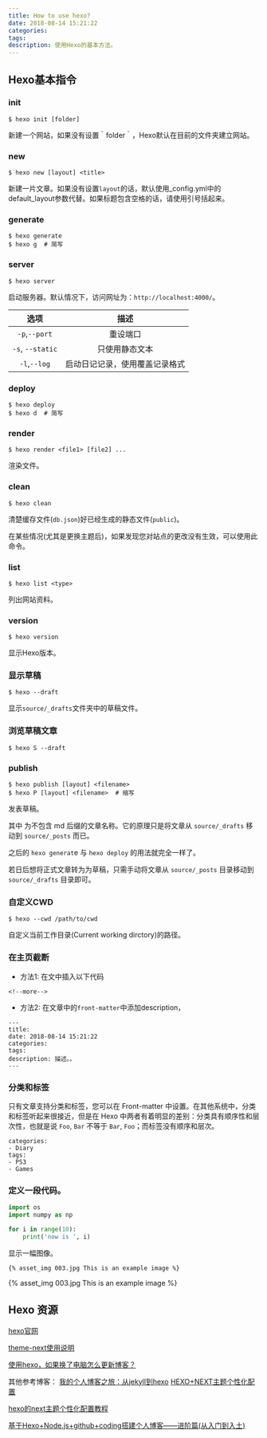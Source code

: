 ```yaml
---
title: How to use hexo?
date: 2018-08-14 15:21:22
categories:
tags:
description: 使用Hexo的基本方法。
---
```



## Hexo基本指令

### init

```
$ hexo init [folder]
```
新建一个网站，如果没有设置｀folder｀，Hexo默认在目前的文件夹建立网站。


### new

```
$ hexo new [layout] <title>
```

新建一片文章。如果没有设置`layout`的话，默认使用_config.yml中的default_layout参数代替。如果标题包含空格的话，请使用引号括起来。

### generate

```
$ hexo generate
$ hexo g  # 简写
```
<!--more-->

### server

```
$ hexo server
```
启动服务器。默认情况下，访问网址为：`http://localhost:4000/`。

|选项|描述|
|:--:|:--:|
|`-p`,`--port`|重设端口|
|`-s`, `--static`|只使用静态文本|
|`-l`,`--log`|启动日记记录，使用覆盖记录格式|


### deploy
```
$ hexo deploy
$ hexo d  # 简写
```


### render
```
$ hexo render <file1> [file2] ...
```
渲染文件。

### clean
```
$ hexo clean
```
清楚缓存文件(`db.json`)好已经生成的静态文件(`public`)。

在某些情况(尤其是更换主题后)，如果发现您对站点的更改没有生效，可以使用此命令。

### list

```
$ hexo list <type>
```
列出网站资料。

### version
```
$ hexo version
```
显示Hexo版本。


### 显示草稿

```
$ hexo --draft
```
显示`source/_drafts`文件夹中的草稿文件。

### 浏览草稿文章
```
$ hexo S --draft
```

### publish
```
$ hexo publish [layout] <filename>
$ hexo P [layout] <filename>  # 缩写
```
发表草稿。

其中 <filename> 为不包含 md 后缀的文章名称。它的原理只是将文章从 `source/_drafts` 移动到 `source/_posts` 而已。

之后的 `hexo generat`e 与 `hexo deploy` 的用法就完全一样了。

若日后想将正式文章转为为草稿，只需手动将文章从 `source/_posts` 目录移动到 `source/_drafts` 目录即可。


### 自定义CWD

```
$ hexo --cwd /path/to/cwd
```
自定义当前工作目录(Current working dirctory)的路径。

### 在主页截断

- 方法1:
在文中插入以下代码
```
<!--more-->
```
- 方法2:
在文章中的`front-matter`中添加description，
```
---
title:
date: 2018-08-14 15:21:22
categories:
tags:
description: 描述。。
---

```

### 分类和标签

只有文章支持分类和标签，您可以在 Front-matter 中设置。在其他系统中，分类和标签听起来很接近，但是在 Hexo 中两者有着明显的差别：分类具有顺序性和层次性，也就是说 `Foo`, `Bar` 不等于 `Bar`, `Foo`；而标签没有顺序和层次。

```
categories:
- Diary
tags:
- PS3
- Games
```

### 定义一段代码。
```Python
import os
import numpy as np

for i in range(10):
    print('now is ', i)

```

显示一幅图像。
```
{% asset_img 003.jpg This is an example image %}
```
{% asset_img 003.jpg This is an example image %}



## Hexo 资源
[hexo官网](https://hexo.io/zh-cn/)

[theme-next使用说明](http://theme-next.iissnan.com/)

[使用hexo，如果换了电脑怎么更新博客？](https://www.zhihu.com/question/21193762)

其他参考博客：
[我的个人博客之旅：从jekyll到hexo](https://blog.csdn.net/u011475210/article/details/79023429)
[HEXO+NEXT主题个性化配置](http://mashirosorata.vicp.io/HEXO-NEXT%E4%B8%BB%E9%A2%98%E4%B8%AA%E6%80%A7%E5%8C%96%E9%85%8D%E7%BD%AE.html)

[hexo的next主题个性化配置教程](https://segmentfault.com/a/1190000009544924#articleHeader21)

[基于Hexo+Node.js+github+coding搭建个人博客——进阶篇(从入门到入土)](http://blog.csdn.net/MasterAnt_D/article/details/56839222#t50)

